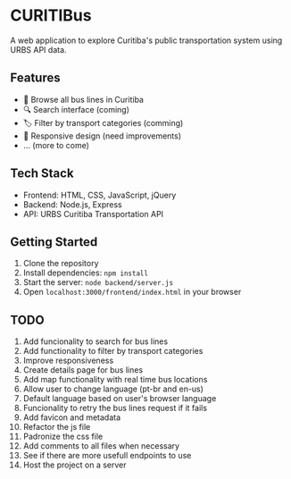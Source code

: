 # CURITIBus 
A web application to explore Curitiba's public transportation system using URBS API data.

## Features

- 🚌 Browse all bus lines in Curitiba
- 🔍 Search interface (coming)
- 🏷️ Filter by transport categories (comming)
- 📱 Responsive design (need improvements)
- ... (more to come)

## Tech Stack

- Frontend: HTML, CSS, JavaScript, jQuery
- Backend: Node.js, Express
- API: URBS Curitiba Transportation API

## Getting Started

1. Clone the repository
2. Install dependencies: `npm install`
3. Start the server: `node backend/server.js`
4. Open `localhost:3000/frontend/index.html` in your browser

## TODO

1. Add funcionality to search for bus lines
2. Add functionality to filter by transport categories
3. Improve responsiveness
4. Create details page for bus lines
5. Add map functionality with real time bus locations
6. Allow user to change language (pt-br and en-us)
7. Default language based on user's browser language
8. Funcionality to retry the bus lines request if it fails
9. Add favicon and metadata
10. Refactor the js file
11. Padronize the css file
12. Add comments to all files when necessary
13. See if there are more usefull endpoints to use
14. Host the project on a server